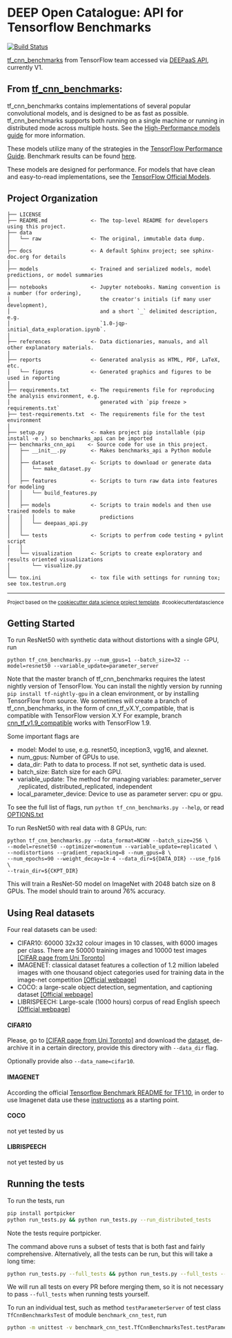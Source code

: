 DEEP Open Catalogue: API for Tensorflow Benchmarks
==============================

[![Build Status](https://jenkins.indigo-datacloud.eu/buildStatus/icon?job=Pipeline-as-code/DEEP-OC-org/benchmarks_api/master)](https://jenkins.indigo-datacloud.eu/job/Pipeline-as-code/job/DEEP-OC-org/job/benchmarks_api/job/master)

[tf_cnn_benchmarks](https://github.com/tensorflow/benchmarks/tree/master/scripts/tf_cnn_benchmarks) from TensorFlow team accessed via [DEEPaaS API](https://github.com/indigo-dc/DEEPaaS), currently V1.

## From [tf_cnn_benchmarks](https://github.com/tensorflow/benchmarks/tree/master/scripts/tf_cnn_benchmarks):
tf_cnn_benchmarks contains implementations of several popular convolutional
models, and is designed to be as fast as possible. tf_cnn_benchmarks supports
both running on a single machine or running in distributed mode across multiple
hosts. See the [High-Performance models
guide](https://www.tensorflow.org/performance/performance_models) for more
information.

These models utilize many of the strategies in the [TensorFlow Performance
Guide](https://www.tensorflow.org/performance/performance_guide). Benchmark
results can be found [here](https://github.com/tensorflow/docs/blob/master/site/en/r1/guide/performance/benchmarks.md).

These models are designed for performance. For models that have clean and
easy-to-read implementations, see the [TensorFlow Official
Models](https://github.com/tensorflow/models/tree/master/official).


## Project Organization

    ├── LICENSE
    ├── README.md              <- The top-level README for developers using this project.
    ├── data
    │   └── raw                <- The original, immutable data dump.
    │
    ├── docs                   <- A default Sphinx project; see sphinx-doc.org for details
    │
    ├── models                 <- Trained and serialized models, model predictions, or model summaries
    │
    ├── notebooks              <- Jupyter notebooks. Naming convention is a number (for ordering),
    │                             the creator's initials (if many user development), 
    │                             and a short `_` delimited description, e.g.
    │                             `1.0-jqp-initial_data_exploration.ipynb`.
    │
    ├── references             <- Data dictionaries, manuals, and all other explanatory materials.
    │
    ├── reports                <- Generated analysis as HTML, PDF, LaTeX, etc.
    │   └── figures            <- Generated graphics and figures to be used in reporting
    │
    ├── requirements.txt       <- The requirements file for reproducing the analysis environment, e.g.
    │                             generated with `pip freeze > requirements.txt`
    ├── test-requirements.txt  <- The requirements file for the test environment
    │
    ├── setup.py               <- makes project pip installable (pip install -e .) so benchmarks_api can be imported
    ├── benchmarks_cnn_api    <- Source code for use in this project.
    │   ├── __init__.py        <- Makes benchmarks_api a Python module
    │   │
    │   ├── dataset            <- Scripts to download or generate data
    │   │   └── make_dataset.py
    │   │
    │   ├── features           <- Scripts to turn raw data into features for modeling
    │   │   └── build_features.py
    │   │
    │   ├── models             <- Scripts to train models and then use trained models to make
    │   │   │                     predictions
    │   │   └── deepaas_api.py
    │   │
    │   └── tests              <- Scripts to perfrom code testing + pylint script
    │   │
    │   └── visualization      <- Scripts to create exploratory and results oriented visualizations
    │       └── visualize.py
    │
    └── tox.ini                <- tox file with settings for running tox; see tox.testrun.org


--------

<p><small>Project based on the <a target="_blank" href="https://drivendata.github.io/cookiecutter-data-science/">cookiecutter data science project template</a>. #cookiecutterdatascience</small></p>


## Getting Started
To run ResNet50 with synthetic data without distortions with a single GPU, run

```
python tf_cnn_benchmarks.py --num_gpus=1 --batch_size=32 --model=resnet50 --variable_update=parameter_server
```

Note that the master branch of tf_cnn_benchmarks requires the latest nightly
version of TensorFlow. You can install the nightly version by running `pip
install tf-nightly-gpu` in a clean environment, or by installing TensorFlow from
source. We sometimes will create a branch of tf_cnn_benchmarks, in the form of
cnn_tf_vX.Y_compatible, that is compatible with TensorFlow version X.Y For
example, branch
[cnn_tf_v1.9_compatible](https://github.com/tensorflow/benchmarks/tree/cnn_tf_v1.9_compatible/scripts/tf_cnn_benchmarks)
works with TensorFlow 1.9.

Some important flags are

*   model: Model to use, e.g. resnet50, inception3, vgg16, and alexnet.
*   num_gpus: Number of GPUs to use.
*   data_dir: Path to data to process. If not set, synthetic data is used. 
*   batch_size: Batch size for each GPU.
*   variable_update: The method for managing variables: parameter_server
    ,replicated, distributed_replicated, independent
*   local_parameter_device: Device to use as parameter server: cpu or gpu.

To see the full list of flags, run `python tf_cnn_benchmarks.py --help`, or read [OPTIONS.txt](OPTIONS.txt)

To run ResNet50 with real data with 8 GPUs, run:

```
python tf_cnn_benchmarks.py --data_format=NCHW --batch_size=256 \
--model=resnet50 --optimizer=momentum --variable_update=replicated \
--nodistortions --gradient_repacking=8 --num_gpus=8 \
--num_epochs=90 --weight_decay=1e-4 --data_dir=${DATA_DIR} --use_fp16 \
--train_dir=${CKPT_DIR}
```
This will train a ResNet-50 model on ImageNet with 2048 batch size on 8
GPUs. The model should train to around 76% accuracy.

## Using Real datasets

Four real datasets can be used:
*   CIFAR10: 60000 32x32 colour images in 10 classes, with 6000 images per class. There are 50000 training images and 10000 test images [[CIFAR page from Uni Toronto]](https://www.cs.toronto.edu/~kriz/cifar.html)
*   IMAGENET: classical dataset features a collection of 1.2 million labeled images with one thousand object categories used for training data in the image-net competition [[Official webpage]](http://www.image-net.org/)
*   COCO: a large-scale object detection, segmentation, and captioning dataset [[Official webpage]](http://cocodataset.org/#home)
*   LIBRISPEECH: Large-scale (1000 hours) corpus of read English speech [[Official webpage]](http://www.openslr.org/12/)

#### CIFAR10 ####
Please, go to [[CIFAR page from Uni Toronto]](https://www.cs.toronto.edu/~kriz/cifar.html) and download the [dataset](https://www.cs.toronto.edu/~kriz/cifar-10-python.tar.gz),
de-archive it in a certain directory, provide this directory with ```--data_dir``` flag. 

Optionally provide also ```--data_name=cifar10```.


#### IMAGENET #####
According the official [Tensorflow Benchmark README for TF1.10](https://github.com/tensorflow/benchmarks/tree/cnn_tf_v1.10_compatible/scripts/tf_cnn_benchmarks), 
in order to use Imagenet data use these
[instructions](https://github.com/tensorflow/models/tree/master/research/inception#getting-started)
as a starting point.


#### COCO #####
not yet tested by us

#### LIBRISPEECH ####
not yet tested by us

## Running the tests

To run the tests, run

```bash
pip install portpicker
python run_tests.py && python run_tests.py --run_distributed_tests
```

Note the tests require portpicker.

The command above runs a subset of tests that is both fast and fairly
comprehensive. Alternatively, all the tests can be run, but this will take a
long time:

```bash
python run_tests.py --full_tests && python run_tests.py --full_tests --run_distributed_tests
```

We will run all tests on every PR before merging them, so it is not necessary
to pass `--full_tests` when running tests yourself.

To run an individual test, such as method `testParameterServer` of test class
`TfCnnBenchmarksTest` of module `benchmark_cnn_test`, run

```bash
python -m unittest -v benchmark_cnn_test.TfCnnBenchmarksTest.testParameterServer
```
